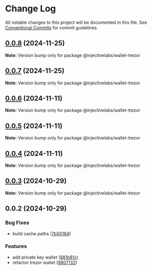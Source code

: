 # Change Log

All notable changes to this project will be documented in this file.
See [Conventional Commits](https://conventionalcommits.org) for commit guidelines.

## [0.0.8](https://github.com/InjectiveLabs/injective-ts/compare/@injectivelabs/wallet-trezor@0.0.7...@injectivelabs/wallet-trezor@0.0.8) (2024-11-25)

**Note:** Version bump only for package @injectivelabs/wallet-trezor





## [0.0.7](https://github.com/InjectiveLabs/injective-ts/compare/@injectivelabs/wallet-trezor@0.0.7-beta.4...@injectivelabs/wallet-trezor@0.0.7) (2024-11-25)

**Note:** Version bump only for package @injectivelabs/wallet-trezor





## [0.0.6](https://github.com/InjectiveLabs/injective-ts/compare/@injectivelabs/wallet-trezor@0.0.5...@injectivelabs/wallet-trezor@0.0.6) (2024-11-11)

**Note:** Version bump only for package @injectivelabs/wallet-trezor





## [0.0.5](https://github.com/InjectiveLabs/injective-ts/compare/@injectivelabs/wallet-trezor@0.0.4...@injectivelabs/wallet-trezor@0.0.5) (2024-11-11)

**Note:** Version bump only for package @injectivelabs/wallet-trezor





## [0.0.4](https://github.com/InjectiveLabs/injective-ts/compare/@injectivelabs/wallet-trezor@0.0.4-beta.6...@injectivelabs/wallet-trezor@0.0.4) (2024-11-11)

**Note:** Version bump only for package @injectivelabs/wallet-trezor





## [0.0.3](https://github.com/InjectiveLabs/injective-ts/compare/@injectivelabs/wallet-trezor@0.0.3-beta.0...@injectivelabs/wallet-trezor@0.0.3) (2024-10-29)

**Note:** Version bump only for package @injectivelabs/wallet-trezor





## 0.0.2 (2024-10-29)


### Bug Fixes

* build cache paths ([7b50184](https://github.com/InjectiveLabs/injective-ts/commit/7b5018431d970bfb00d022878fbf7994e4878e72))


### Features

* add private key wallet ([881b81c](https://github.com/InjectiveLabs/injective-ts/commit/881b81c9d07532def5168b6f761108a7ab3fd3f2))
* refactor trezor wallet ([9807132](https://github.com/InjectiveLabs/injective-ts/commit/980713258fb2b667b97183a1d79f2c1b0374c70d))
